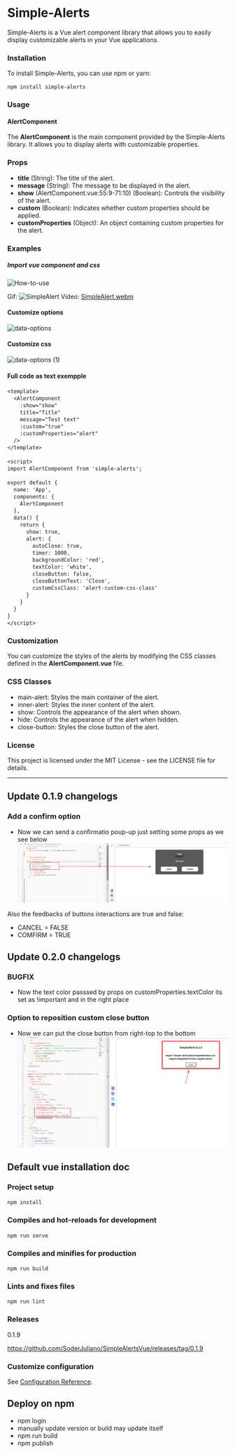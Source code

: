 
# Simple-Alerts

Simple-Alerts is a Vue alert component library that allows you to easily display customizable alerts in your Vue applications.

### Installation

To install Simple-Alerts, you can use npm or yarn:

```
npm install simple-alerts
```

### Usage
#### AlertComponent
The **AlertComponent** is the main component provided by the Simple-Alerts library. It allows you to display alerts with customizable properties.

### Props
- **title** (String): The title of the alert.
- **message** (String): The message to be displayed in the alert.
- **show** (AlertComponent.vue:55:9-71:10) (Boolean): Controls the visibility of the alert.
- **custom** (Boolean): Indicates whether custom properties should be applied.
- **customProperties** (Object): An object containing custom properties for the alert.

### Examples
##### Import vue component and css
![How-to-use](https://github.com/SoderJuliano/SimpleAlertsVue/assets/16232185/2a3b0035-2b8d-42ca-908f-7a0ce86e5239)

Gif:
![SimpleAlert](https://github.com/SoderJuliano/SimpleAlertsVue/assets/16232185/b8bffe6b-978f-47f8-ae14-e1a16d567341)
Video:
[SimpleAlert.webm](https://github.com/SoderJuliano/SimpleAlertsVue/assets/16232185/89ed2baf-d39f-44ec-90eb-225493b4caf3)


#### Customize options
![data-options](https://github.com/SoderJuliano/SimpleAlertsVue/assets/16232185/c7fafdee-4b6b-4232-a1a6-5f84b984ae49)

#### Customize css
![data-options (1)](https://github.com/SoderJuliano/SimpleAlertsVue/assets/16232185/eded7295-cab2-4fa0-8cca-e3fcb39ba7fd)



#### Full code as text exempple
```
<template>
  <AlertComponent
    :show="show"
    title="Title"
    message="Test text"
    :custom="true"
    :customProperties="alert"
  />
</template>

<script>
import AlertComponent from 'simple-alerts';

export default {
  name: 'App',
  components: {
    AlertComponent
  },
  data() {
    return {
      show: true,
      alert: {
        autoClose: true,
        timer: 1000,
        backgroundColor: 'red',
        textColor: 'white',
        closeButton: false,
        closeButtonText: 'Close',
        customCssClass: 'alert-custom-css-class'
      }
    }
  }
}
</script>
```

### Customization
You can customize the styles of the alerts by modifying the CSS classes defined in the **AlertComponent.vue** file.

### CSS Classes
- main-alert: Styles the main container of the alert.
- inner-alert: Styles the inner content of the alert.
- show: Controls the appearance of the alert when shown.
- hide: Controls the appearance of the alert when hidden.
- close-button: Styles the close button of the alert.

### License
This project is licensed under the MIT License - see the LICENSE file for details.

----------------------------------
## Update 0.1.9 changelogs

### Add a confirm option
* Now we can send a confirmatio poup-up just setting some props as we see below
![comfirm](image-1.png)

Also the feedbacks of buttons interactions are true and false:
 - CANCEL = FALSE
 - COMFIRM = TRUE


## Update 0.2.0 changelogs

### BUGFIX

* Now the text color passsed by props on customProperties.textColor its set as !important and in the right place

### Option to reposition custom close button

* Now we can put the close button from right-top to the bottom
![close button](image.png)

## Default vue installation doc

### Project setup

```
npm install
```

### Compiles and hot-reloads for development

```
npm run serve
```

### Compiles and minifies for production

```
npm run build
```

### Lints and fixes files

```
npm run lint
```

### Releases

0.1.9

https://github.com/SoderJuliano/SimpleAlertsVue/releases/tag/0.1.9

### Customize configuration

See [Configuration Reference](https://cli.vuejs.org/config/).

## Deploy on npm

* npm login
* manually update version or build may update itself
* npm run build
* npm publish